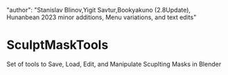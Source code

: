 "author": "Stanislav Blinov,Yigit Savtur,Bookyakuno (2.8Update), Hunanbean 2023 minor additions, Menu variations, and text edits"

# SculptMaskTools
Set of tools to Save, Load, Edit, and Manipulate Scuplting Masks in Blender
